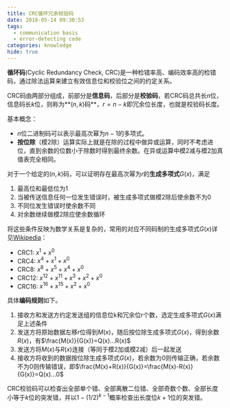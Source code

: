 ```yaml
---
title: CRC循环冗余校验码
date: 2018-05-14 09:30:53
tags:
  - communication basis
  - error-detecting code
categories: knowledge
hide: true
---
```


**循环码**(Cyclic Redundancy Check, CRC)是一种检错率高、编码效率高的检错码，通过除法运算来建立有效信息位和校验位之间的约定关系。
<!--more-->
CRC码由两部分组成，前部分是**信息码**，后部分是**校验码**，若CRC码总共长$n$位，信息码长$k$位，则称为**$(n,k)$码**，$r=n-k$即冗余位长度，也就是校验码长度。

基本概念：
- $n$位二进制码可以表示最高次幂为$n-1$的多项式。
- **按位除**（模2除）运算实际上就是在除的过程中做异或运算，同时不考虑进位，直到余数的位数小于除数时得到最终余数。在异或运算中模2减与模2加真值表完全相同。

对于一个给定的$(n,k)$码，可以证明存在最高次幂为$r$的**生成多项式**$G(x)$，满足
1. 最高位和最低位为1
2. 当被传送信息任何一位发生错误时，被生成多项式做模2除后使余数不为0
3. 不同位发生错误时使余数不同
4. 对余数继续做模2除应使余数循环

将这些条件反映为数学关系是复杂的，常用的对应不同码制的生成多项式$G(x)$详见[Wikipedia](https://en.wikipedia.org/wiki/Cyclic_redundancy_check)：
- CRC1:  $x^1+x^0$
- CRC4:  $x^4+x^1+x^0$
- CRC8:  $x^8+x^5+x^4+x^0$
- CRC12: $x^{12}+x^{11}+x^3+x^2+x^0$
- CRC16: $x^{16}+x^{15}+x^2+x^0$

具体**编码规则**如下。
1. 接收方和发送方约定发送组的信息位k和冗余位r个数，选定生成多项式$G(x)$满足上述条件
2. 发送方将原始数据左移$r$位得到$M(x)$，随后按位除生成多项式$G(x)$，得到余数$R(x)$，有$\frac{M(x)}{G(x)}=Q(x)...R(x)$
3. 发送方将$M(x)$与$R(x)$连接（等同于模2加或模2减）后一起发送
4. 接收方将收到的数据按位除生成多项式$G(x)$，若余数为$0$则传输正确，若余数不为$0$则传输错误，即$\frac{M(x)+R(x)}{G(x)}=\frac{M(x)-R(x)}{G(x)}=Q(x)...0$

CRC校验码可以检查出全部单个错、全部离散二位错、全部奇数个数、全部长度小等于$k$位的突发错，并以$1-(1/2)^{k-1}$概率检查出长度位$k+1$位的突发错。